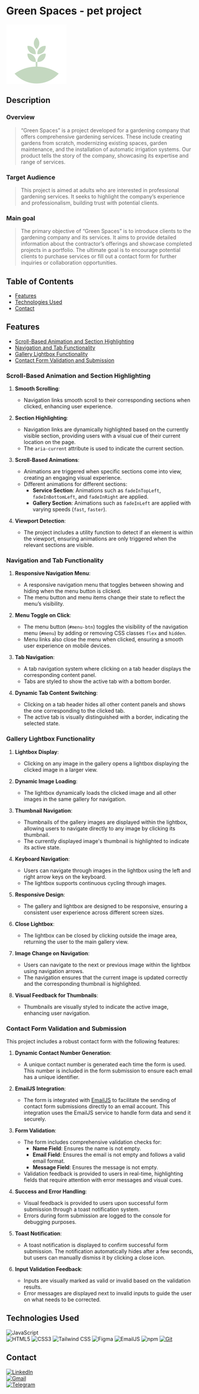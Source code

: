 
# Green Spaces - pet project
![Image](/images/logo-icon.svg)

## Description

### Overview
>“Green Spaces” is a project developed for a gardening company that offers comprehensive gardening services. These include creating gardens from scratch, modernizing existing spaces, garden maintenance, and the installation of automatic irrigation systems. Our product tells the story of the company, showcasing its expertise and range of services.

### Target Audience
>This project is aimed at adults who are interested in professional gardening services. It seeks to highlight the company’s experience and professionalism, building trust with potential clients.

### Main goal
>The primary objective of “Green Spaces” is to introduce clients to the gardening company and its services. It aims to provide detailed information about the contractor’s offerings and showcase completed projects in a portfolio. The ultimate goal is to encourage potential clients to purchase services or fill out a contact form for further inquiries or collaboration opportunities.

## Table of Contents
- [Features](#features)
- [Technologies Used](#technologies-used)
- [Contact](#contact)

## Features
- [Scroll-Based Animation and Section Highlighting](#scroll-based-animation-and-section-highlighting)
- [Navigation and Tab Functionality](#navigation-and-tab-functionality)
- [Gallery Lightbox Functionality](#gallery-lightbox-functionality)
- [ Contact Form Validation and Submission](#contact-form-validation-and-submission)

### Scroll-Based Animation and Section Highlighting

1. **Smooth Scrolling**:
    - Navigation links smooth scroll to their corresponding sections when clicked, enhancing user experience.

2. **Section Highlighting**:
    - Navigation links are dynamically highlighted based on the currently visible section, providing users with a visual cue of their current location on the page.
    - The `aria-current` attribute is used to indicate the current section.

3. **Scroll-Based Animations**:
    - Animations are triggered when specific sections come into view, creating an engaging visual experience.
    - Different animations for different sections:
        - **Service Section**: Animations such as `fadeInTopLeft`, `fadeInBottomLeft`, and `fadeInRight` are applied.
        - **Gallery Section**: Animations such as `fadeInLeft` are applied with varying speeds (`fast`, `faster`).

4. **Viewport Detection**:
    - The project includes a utility function to detect if an element is within the viewport, ensuring animations are only triggered when the relevant sections are visible.

### Navigation and Tab Functionality

1. **Responsive Navigation Menu**:
    - A responsive navigation menu that toggles between showing and hiding when the menu button is clicked.
    - The menu button and menu items change their state to reflect the menu’s visibility.

2. **Menu Toggle on Click**:
    - The menu button (`#menu-btn`) toggles the visibility of the navigation menu (`#menu`) by adding or removing CSS classes `flex` and `hidden`.
    - Menu links also close the menu when clicked, ensuring a smooth user experience on mobile devices.

3. **Tab Navigation**:
    - A tab navigation system where clicking on a tab header displays the corresponding content panel.
    - Tabs are styled to show the active tab with a bottom border.

4. **Dynamic Tab Content Switching**:
    - Clicking on a tab header hides all other content panels and shows the one corresponding to the clicked tab.
    - The active tab is visually distinguished with a border, indicating the selected state.


### Gallery Lightbox Functionality

1. **Lightbox Display**:
    - Clicking on any image in the gallery opens a lightbox displaying the clicked image in a larger view.

2. **Dynamic Image Loading**:
    - The lightbox dynamically loads the clicked image and all other images in the same gallery for navigation.

3. **Thumbnail Navigation**:
    - Thumbnails of the gallery images are displayed within the lightbox, allowing users to navigate directly to any image by clicking its thumbnail.
    - The currently displayed image's thumbnail is highlighted to indicate its active state.

4. **Keyboard Navigation**:
    - Users can navigate through images in the lightbox using the left and right arrow keys on the keyboard.
    - The lightbox supports continuous cycling through images.

5. **Responsive Design**:
    - The gallery and lightbox are designed to be responsive, ensuring a consistent user experience across different screen sizes.

6. **Close Lightbox**:
    - The lightbox can be closed by clicking outside the image area, returning the user to the main gallery view.

7. **Image Change on Navigation**:
    - Users can navigate to the next or previous image within the lightbox using navigation arrows.
    - The navigation ensures that the current image is updated correctly and the corresponding thumbnail is highlighted.

8. **Visual Feedback for Thumbnails**:
    - Thumbnails are visually styled to indicate the active image, enhancing user navigation.

### Contact Form Validation and Submission

This project includes a robust contact form with the following features:

1. **Dynamic Contact Number Generation**:
    - A unique contact number is generated each time the form is used. This number is included in the form submission to ensure each email has a unique identifier.

2. **EmailJS Integration**:
    - The form is integrated with [EmailJS](https://www.emailjs.com/) to facilitate the sending of contact form submissions directly to an email account. This integration uses the EmailJS service to handle form data and send it securely.

3. **Form Validation**:
    - The form includes comprehensive validation checks for:
        - **Name Field**: Ensures the name is not empty.
        - **Email Field**: Ensures the email is not empty and follows a valid email format.
        - **Message Field**: Ensures the message is not empty.
    - Validation feedback is provided to users in real-time, highlighting fields that require attention with error messages and visual cues.

4. **Success and Error Handling**:
    - Visual feedback is provided to users upon successful form submission through a toast notification system.
    - Errors during form submission are logged to the console for debugging purposes.

5. **Toast Notification**:
    - A toast notification is displayed to confirm successful form submission. The notification automatically hides after a few seconds, but users can manually dismiss it by clicking a close icon.

6. **Input Validation Feedback**:
    - Inputs are visually marked as valid or invalid based on the validation results.
    - Error messages are displayed next to invalid inputs to guide the user on what needs to be corrected.

## Technologies Used
![JavaScript](https://img.shields.io/badge/JavaScript-ES6+-yellow?style=for-the-badge&logo=javascript&logoColor=white) <br>
![HTML5](https://img.shields.io/badge/HTML5-E34F26?style=for-the-badge&logo=html5&logoColor=white)
![CSS3](https://img.shields.io/badge/CSS3-1572B6?style=for-the-badge&logo=css3&logoColor=white)
![Tailwind CSS](https://img.shields.io/badge/Tailwind_CSS-38B2AC?style=for-the-badge&logo=tailwind-css&logoColor=white)
![Figma](https://img.shields.io/badge/Figma-F24E1E?style=for-the-badge&logo=figma&logoColor=white)
![EmailJS](https://img.shields.io/badge/EmailJS-000000?style=for-the-badge&logoColor=white)
![npm](https://img.shields.io/badge/npm-CB3837?style=for-the-badge&logo=npm&logoColor=white)
[![Git](https://img.shields.io/badge/Git-F05032?style=for-the-badge&logo=git&logoColor=white)](https://github.com/your-username)


## Contact
[![LinkedIn](https://img.shields.io/badge/LinkedIn-0077B5?style=for-the-badge&logo=linkedin&logoColor=white)](https://www.linkedin.com/in/serhii-bolhovskyi-235503261) <br>
[![Gmail](https://img.shields.io/badge/Gmail-D14836?style=for-the-badge&logo=gmail&logoColor=white)](mailto:azeror72@gmail.com) <br>
[![Telegram](https://img.shields.io/badge/Telegram-2CA5E0?style=for-the-badge&logo=telegram&logoColor=white)](https://t.me/SerhiiB21)
